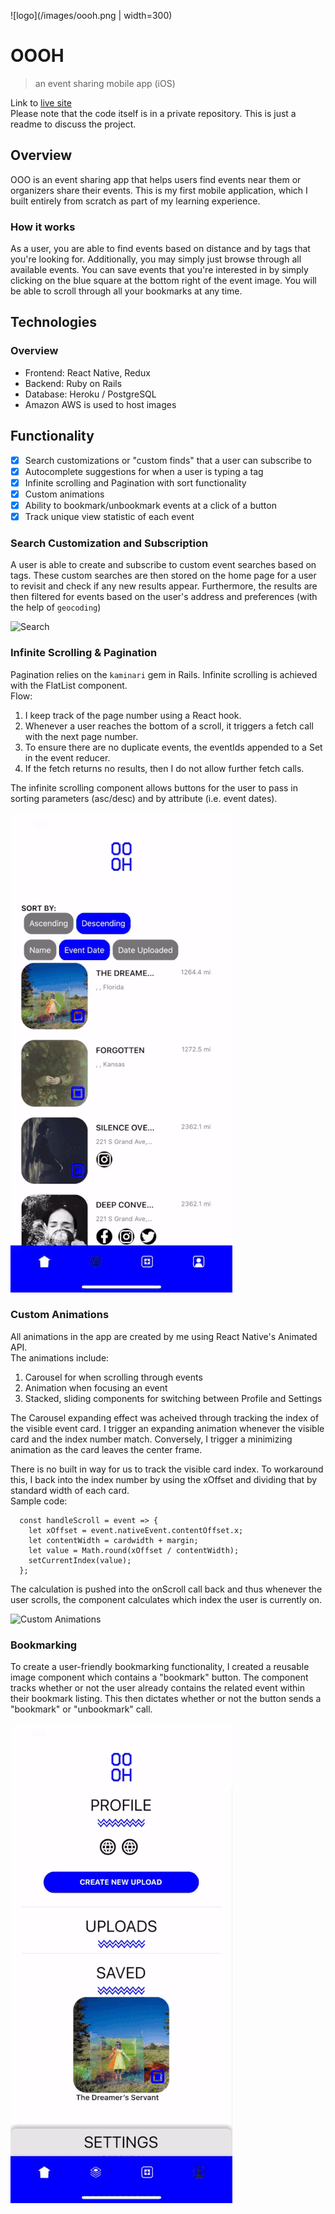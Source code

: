 ![logo](/images/oooh.png | width=300)

# OOOH
> an event sharing mobile app (iOS)


Link to [live site](https://expo.io/@tsquarius/oooh)  
Please note that the code itself is in a private repository. This is just a readme to discuss the project.

## Overview

OOO is an event sharing app that helps users find events near
them or organizers share their events. This is my first mobile
application, which I built entirely from scratch as part of my
learning experience.

### How it works

As a user, you are able to find events based on distance and by
tags that you're looking for. Additionally, you may simply just
browse through all available events. You can save events that
you're interested in by simply clicking on the blue square at
the bottom right of the event image. You will be able to scroll
through all your bookmarks at any time.

## Technologies

### Overview
- Frontend: React Native, Redux
- Backend: Ruby on Rails
- Database: Heroku / PostgreSQL
- Amazon AWS is used to host images


## Functionality

- [x] Search customizations or "custom finds" that a user can subscribe to
- [x] Autocomplete suggestions for when a user is typing a tag
- [x] Infinite scrolling and Pagination with sort functionality
- [x] Custom animations
- [x] Ability to bookmark/unbookmark events at a click of a button
- [x] Track unique view statistic of each event

### Search Customization and Subscription
A user is able to create and subscribe to custom event searches based on tags. 
These custom searches are then stored on the home page for a user to revisit and check if any new results appear.
Furthermore, the results are then filtered for events based on the user's address and preferences (with the help of ``geocoding``)

![Search](/images/custom_search_comp.gif?raw=true)

### Infinite Scrolling & Pagination
Pagination relies on the ``kaminari`` gem in Rails.
Infinite scrolling is achieved with the FlatList component.  
Flow: 
1. I keep track of the page number using a React hook. 
2. Whenever a user reaches the bottom of a scroll, it triggers a fetch call with the next page number. 
3. To ensure there are no duplicate events, the eventIds appended to a Set in the event reducer.
4. If the fetch returns no results, then I do not allow further fetch calls.  

The infinite scrolling component allows buttons for the user to pass in sorting parameters (asc/desc) and by attribute (i.e. event dates).

![Infnite Scroll](/images/infinite_scroll_comp.gif?raw=true)

### Custom Animations
All animations in the app are created by me using React Native's Animated API.  
The animations include:
1. Carousel for when scrolling through events
2. Animation when focusing an event
3. Stacked, sliding components for switching between Profile and Settings

The Carousel expanding effect was acheived through tracking the index of the visible event card.
I trigger an expanding animation whenever the visible card and the index number match. 
Conversely, I trigger a minimizing animation as the card leaves the center frame.

There is no built in way for us to track the visible card index. To workaround this, I back into the
index number by using the xOffset and dividing that by standard width of each card.  
Sample code:  
```
  const handleScroll = event => {
    let xOffset = event.nativeEvent.contentOffset.x;
    let contentWidth = cardwidth + margin;
    let value = Math.round(xOffset / contentWidth);
    setCurrentIndex(value);
  };
```

The calculation is pushed into the onScroll call back and thus whenever the user scrolls, the component calculates which index the user is currently on.

![Custom Animations](/images/custom_animations_comp.gif?raw=true)

### Bookmarking
To create a user-friendly bookmarking functionality, I created a reusable image component which contains a "bookmark" button.
The component tracks whether or not the user already contains the related event within their bookmark listing.
This then dictates whether or not the button sends a "bookmark" or "unbookmark" call.

![Bookmarks](/images/bookmarks_comp.gif?raw=true)